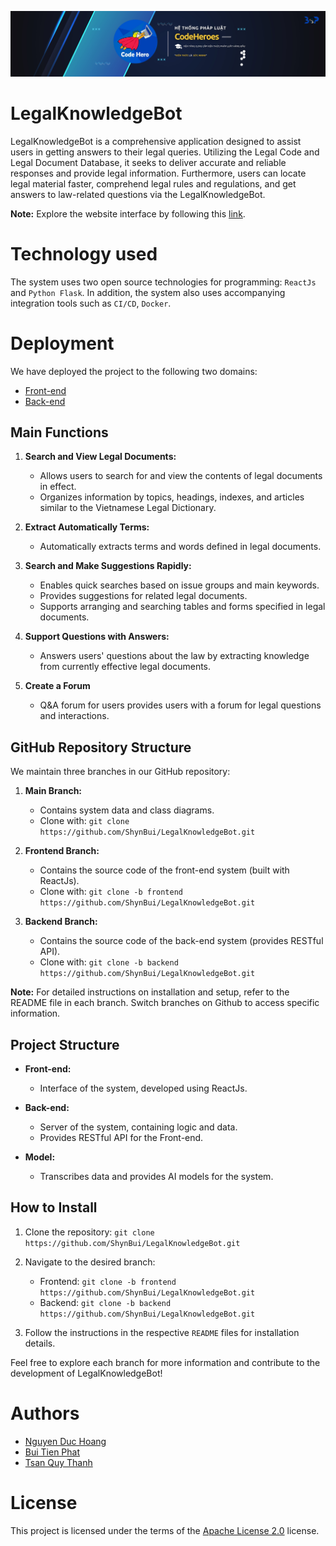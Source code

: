 ![Local Image](https://github.com/ShynBui/LegalKnowledgeBot/raw/frontend/src/assets/banner.png)

# LegalKnowledgeBot

LegalKnowledgeBot is a comprehensive application designed to assist users in getting answers to their legal queries. Utilizing the Legal Code and Legal Document Database, it seeks to deliver accurate and reliable responses and provide legal information. Furthermore, users can locate legal material faster, comprehend legal rules and regulations, and get answers to law-related questions via the LegalKnowledgeBot.

**Note:** Explore the website interface by following this [link](https://hethongphapluatcodeheroes.netlify.app/).

# Technology used
The system uses two open source technologies for programming: ```ReactJs``` and ```Python Flask```. In addition, the system also uses accompanying integration tools such as ```CI/CD```, ```Docker```.
# Deployment
We have deployed the project to the following two domains:
- [Front-end](https://hethongphapluatcodeheroes.netlify.app/)
- [Back-end](https://phapluatcodeheroes.site)

## Main Functions

1. **Search and View Legal Documents:**
   - Allows users to search for and view the contents of legal documents in effect.
   - Organizes information by topics, headings, indexes, and articles similar to the Vietnamese Legal Dictionary.
   
2. **Extract Automatically Terms:**
   - Automatically extracts terms and words defined in legal documents.

3. **Search and Make Suggestions Rapidly:**
   - Enables quick searches based on issue groups and main keywords.
   - Provides suggestions for related legal documents.
   - Supports arranging and searching tables and forms specified in legal documents.

4. **Support Questions with Answers:**
   - Answers users' questions about the law by extracting knowledge from currently effective legal documents.
     
5. **Create a Forum**
   - Q&A forum for users provides users with a forum for legal questions and interactions.


## GitHub Repository Structure

We maintain three branches in our GitHub repository:

1. **Main Branch:**
   - Contains system data and class diagrams.
   - Clone with: `git clone https://github.com/ShynBui/LegalKnowledgeBot.git`

2. **Frontend Branch:**
   - Contains the source code of the front-end system (built with ReactJs).
   - Clone with: `git clone -b frontend https://github.com/ShynBui/LegalKnowledgeBot.git`

3. **Backend Branch:**
   - Contains the source code of the back-end system (provides RESTful API).
   - Clone with: `git clone -b backend https://github.com/ShynBui/LegalKnowledgeBot.git`

**Note:** For detailed instructions on installation and setup, refer to the README file in each branch. Switch branches on Github to access specific information.

## Project Structure

- **Front-end:**
  - Interface of the system, developed using ReactJs.

- **Back-end:**
  - Server of the system, containing logic and data.
  - Provides RESTful API for the Front-end.

- **Model:**
  - Transcribes data and provides AI models for the system.

## How to Install

1. Clone the repository: `git clone https://github.com/ShynBui/LegalKnowledgeBot.git`
2. Navigate to the desired branch:
   - Frontend: `git clone -b frontend https://github.com/ShynBui/LegalKnowledgeBot.git`
   - Backend: `git clone -b backend https://github.com/ShynBui/LegalKnowledgeBot.git`

3. Follow the instructions in the respective `README` files for installation details.

Feel free to explore each branch for more information and contribute to the development of LegalKnowledgeBot!

# Authors
-   [Nguyen Duc Hoang](https://github.com/duchoaang)
-   [Bui Tien Phat](https://github.com/ShynBui)
-   [Tsan Quy Thanh](https://github.com/quythanh)

# License

This project is licensed under the terms of the [Apache License 2.0](http://www.apache.org/licenses/) license.

